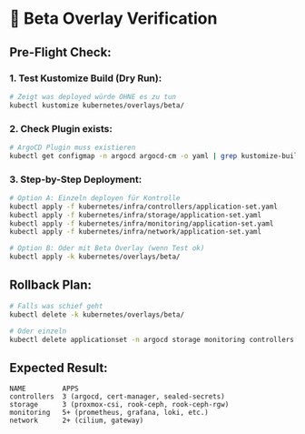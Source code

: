 # 🧪 Beta Overlay Verification

## Pre-Flight Check:

### 1. Test Kustomize Build (Dry Run):
```bash
# Zeigt was deployed würde OHNE es zu tun
kubectl kustomize kubernetes/overlays/beta/
```

### 2. Check Plugin exists:
```bash
# ArgoCD Plugin muss existieren
kubectl get configmap -n argocd argocd-cm -o yaml | grep kustomize-build-with-helm
```

### 3. Step-by-Step Deployment:

```bash
# Option A: Einzeln deployen für Kontrolle
kubectl apply -f kubernetes/infra/controllers/application-set.yaml
kubectl apply -f kubernetes/infra/storage/application-set.yaml  
kubectl apply -f kubernetes/infra/monitoring/application-set.yaml
kubectl apply -f kubernetes/infra/network/application-set.yaml

# Option B: Oder mit Beta Overlay (wenn Test ok)
kubectl apply -k kubernetes/overlays/beta/
```

## Rollback Plan:

```bash
# Falls was schief geht
kubectl delete -k kubernetes/overlays/beta/

# Oder einzeln
kubectl delete applicationset -n argocd storage monitoring controllers network
```

## Expected Result:
```
NAME         APPS
controllers  3 (argocd, cert-manager, sealed-secrets)
storage      3 (proxmox-csi, rook-ceph, rook-ceph-rgw)  
monitoring   5+ (prometheus, grafana, loki, etc.)
network      2+ (cilium, gateway)
```